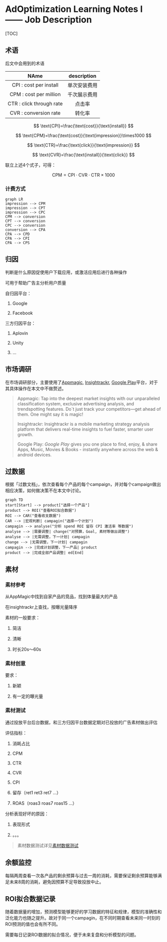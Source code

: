 # AdOptimization Learning Notes I —— Job Description

[TOC]

> 

## 术语

后文中会用到的术语

|           NAme           | description  |
| :----------------------: | :----------: |
|  CPI : cost per install  | 单次安装费用 |
|  CPM : cost per million  | 千次展示费用 |
| CTR : click through rate |    点击率    |
|  CVR : conversion rate   |    转化率    |


$$
\text{CPI}=\frac{\text{cost}}{\text{install}}
$$

$$
\text{CPM}=\frac{\text{cost}}{\text{impression}}\times1000
$$

$$
\text{CTR}=\frac{\text{click}}{\text{impression}}
$$

$$
\text{CVR}=\frac{\text{install}}{\text{click}}
$$

联立上述4个式子，可得：

$$
\text{CPM}=\text{CPI}\cdot\text{CVR}\cdot\text{CTR}\times1000
$$

### 计费方式

```mermaid
graph LR
impression --> CPM
impression --> CPT
impression --> CPC
CPM --> conversion
CPT --> conversion
CPC --> conversion
conversion --> CPA
CPA --> CPD
CPA --> CPI
CPA --> CPS

```


## 归因

判断是什么原因促使用户下载应用，或激活应用后进行各种操作

可用于帮助广告主分析用户质量

自归因平台：

1. Google

2. Facebook

三方归因平台：

1. Aplovin

2. Unity

3. ...

## 市场调研

在市场调研部分，主要使用了[Appmagic](https://appmagic.rocks/), [Insightrackr](https://www.insightrackr.com/en/?referer=google_ads&from_type=marketing&source=google&campaign_id=22257792677&adgroup_id=175250869396&ad_id=733629641440&keyword=insightrackr&gad_source=1&gad_campaignid=22257792677&gclid=CjwKCAjwyb3DBhBlEiwAqZLe5BA_GWSQJ5tfyrQ7w8ePu2f6PXj4owx00cJ5rOqxsw2uSIQt9oeblRoCNd4QAvD_BwE), [Google Play](https://play.google.com/store/games)平台，对于其具体操作在本文中不做赘述。

> Appmagic: Tap into the deepest market insights with our unparalleled classification  system, exclusive advertising analysis, and trendspotting features.  Do`t just track your competitors—get ahead of them. One might say it is magic!
>
> Insightrackr: Insightrackr is a mobile marketing strategy analysis platform that  delivers real-time insights to fuel faster, smarter user growth.
>
> Google Play: *Google Play* gives you one place to find, enjoy, &  share Apps, Music, Movies & Books - instantly anywhere across the  web & android devices.



## 过数据

根据「过数文档」，依次查看每个产品的每个campaign，并对每个campaign做出相应决策，如何做决策不在本文中讨论。

```mermaid
graph TD
start[Start] --> product["选择一个产品"]
product --> ROI("查看ROI拟合数据")
ROI --> CAR("查看收支数据")
CAR --> |宏观判断| campagin("选择一个计划")
campagin --> analyse("分析 spend ROI 留存 CPI 激活率 等数据")
analyse --> |需要调整| change("对预算，Goal, 素材等做出调整")
analyse --> |无需调整，下一计划| campagin
change --> |无需调整，下一计划| campagin
campagin --> |完成计划调整，下一产品| product
product --> |完成全部产品调整| ed[End]
```

## 素材

### 素材参考

从AppMagic中找到自家产品的竞品，找到体量最大的产品

在insightrackr上查找，按曝光量降序

素材的一般要求：

1. 简洁

2. 清晰

3. 时长20s～60s 

### 素材创意

要求：

1. 新颖

2. 有一定的曝光量

### 素材测试

通过投放平台后台数据，和三方归因平台数据定期对已投放的广告素材做出评估

评估指标：

1. 消耗占比

2. CPM

3. CTR

4. CVR

5. CPI

6. 留存（ret1 ret3 ret7 ...）

7. ROAS（roas3 roas7 roas15 ...） 

分析表现好坏的原因：

1. 表现形式

2. 。。。

> 素材数据测试详见[素材数据测试](/AdOptimization/AdOptimization%20Learning%20Notes%20III.markdown)



## 余额监控

每隔两周查看一次各产品的剩余预算与过去一周的消耗，需要保证剩余预算能够满足未来8周的消耗，避免因预算不足导致投放中止。

## ROI拟合数据记录

随着数据量的增加，预测模型能够更好的学习数据的特征和规律，模型的准确性和泛化能力也随之提升。故对于同一个campagin，在不同时期查看未来同一时刻的ROI预测的值也会有所不同。

需要每日记录ROI数据的拟合情况，便于未来复盘和分析模型的问题。